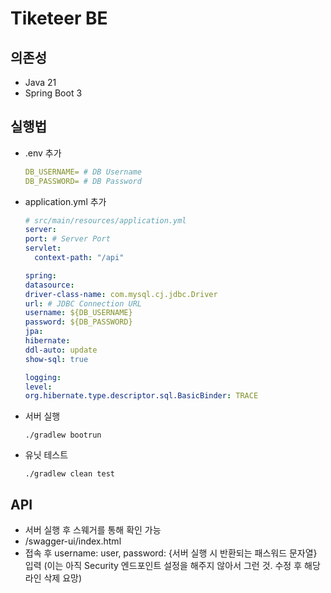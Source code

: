 # Tiketeer BE

## 의존성

- Java 21
- Spring Boot 3

## 실행법

- .env 추가
  ```yml
  DB_USERNAME= # DB Username
  DB_PASSWORD= # DB Password
  ```

- application.yml 추가
  ```yml
  # src/main/resources/application.yml
  server:
  port: # Server Port
  servlet:
    context-path: "/api"

  spring:
  datasource:
  driver-class-name: com.mysql.cj.jdbc.Driver
  url: # JDBC Connection URL
  username: ${DB_USERNAME}
  password: ${DB_PASSWORD}
  jpa:
  hibernate:
  ddl-auto: update
  show-sql: true
  
  logging:
  level:
  org.hibernate.type.descriptor.sql.BasicBinder: TRACE
  ```

- 서버 실행
  ```shell
  ./gradlew bootrun
  ```
- 유닛 테스트
  ```shell
  ./gradlew clean test
  ```

## API

- 서버 실행 후 스웨거를 통해 확인 가능
- /swagger-ui/index.html
- 접속 후 username: user, password: {서버 실행 시 반환되는 패스워드 문자열} 입력 (이는 아직 Security 엔드포인트 설정을 해주지 않아서 그런 것. 수정 후 해당 라인 삭제 요망)